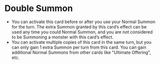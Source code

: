 # Double Summon

*   You can activate this card before or after you use your Normal Summon for the turn. The extra Summon granted by this card’s effect can be used any time you could Normal Summon, and you are not considered to be Summoning a monster with this card’s effect.
*   You can activate multiple copies of this card in the same turn, but you can only gain 1 extra Summon per turn from this card. You can gain additional Normal Summons from other cards like "Ultimate Offering", etc.
